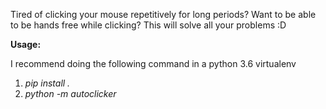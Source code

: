 Tired of clicking your mouse repetitively for long periods?
Want to be able to be hands free while clicking?
This will solve all your problems :D

**Usage:**

I recommend doing the following command in a python 3.6 virtualenv

1. *pip install .*
2. *python -m autoclicker*

